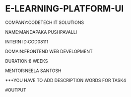# E-LEARNING-PLATFORM-UI

COMPANY:CODETECH IT SOLUTIONS 

NAME:MANDAPAKA PUSHPAVALLI 

INTERN ID:COD08111

DOMAIN:FRONTEND WEB DEVELOPMENT 

DURATION:8 WEEKS

MENTOR:NEELA SANTOSH 


***YOU HAVE TO ADD DESCRIPTION WORDS FOR TASK4 

#OUTPUT
